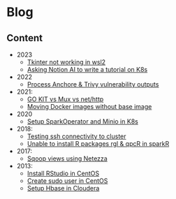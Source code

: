 # Blog

## Content
- 2023
    - [Tkinter not working in wsl2](2023/11/07.md)
    - [Asking Notion AI to write a tutorial on K8s](2023/08/16.md)  
- 2022
    - [Process Anchore & Trivy vulnerability outputs](2022/02/03.md)
- 2021:
    - [GO KIT vs Mux vs net/http](blog/2021/08/24.md)
    - [Moving Docker images without base image](2021/09/08.md)
- 2020
    - [Setup SparkOperator and Minio in K8s](2020/01/19.md)
- 2018:
    - [Testing ssh connectivity to cluster](2018/02/multiple-ssh-test.md)
    - [Unable to install R packages rgl & qpcR in sparkR](2018/02/r-rgl-qpcr-sparkr.md)
- 2017:
    - [Sqoop views using Netezza](2017/07/18.md)
- 2013:
    - [Install RStudio in CentOS](2013/10/31.md)
    - [Create sudo user in CentOS](2013/10/02.md)
    - [Setup Hbase in Cloudera](2013/10/01.md)
